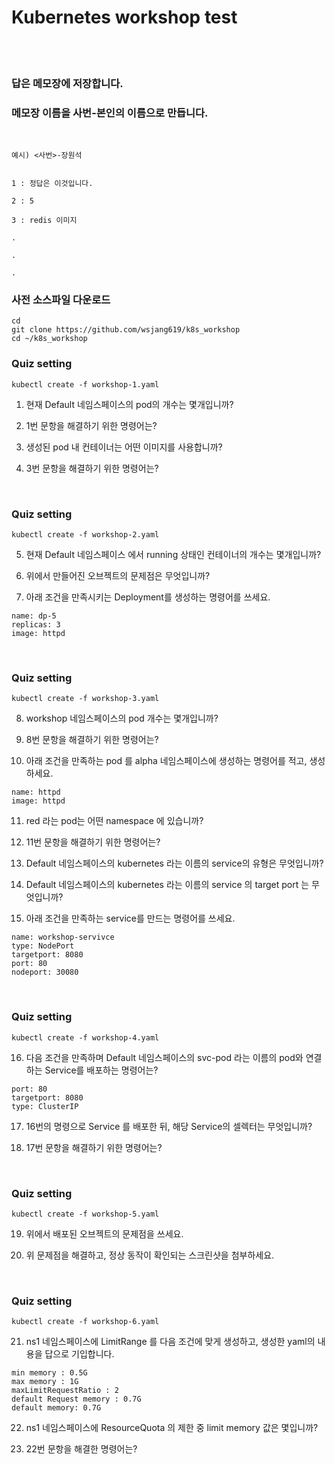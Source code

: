 # Kubernetes workshop test  
<br/>
<br/>

### 답은 메모장에 저장합니다.

### 메모장 이름을 사번-본인의 이름으로 만듭니다.


<br/>

```
예시) <사번>-장원석


1 : 정답은 이것입니다.

2 : 5

3 : redis 이미지

.

.

.

```


### 사전 소스파일 다운로드
```
cd
git clone https://github.com/wsjang619/k8s_workshop
cd ~/k8s_workshop
```

### Quiz setting
```
kubectl create -f workshop-1.yaml
```

1. 현재 Default 네임스페이스의 pod의 개수는 몇개입니까?


2. 1번 문항을 해결하기 위한 명령어는?


3. 생성된 pod 내 컨테이너는 어떤 이미지를 사용합니까?


4. 3번 문항을 해결하기 위한 명령어는?


<br/>

### Quiz setting
```
kubectl create -f workshop-2.yaml
```

5. 현재 Default 네임스페이스 에서 running 상태인 컨테이너의 개수는 몇개입니까?

6. 위에서 만들어진 오브젝트의 문제점은 무엇입니까?

7. 아래 조건을 만족시키는 Deployment를 생성하는 명령어를 쓰세요.

```
name: dp-5
replicas: 3
image: httpd
```

<br/>

### Quiz setting
```
kubectl create -f workshop-3.yaml
```

8. workshop 네임스페이스의 pod 개수는 몇개입니까?

9. 8번 문항을 해결하기 위한 명령어는?

10. 아래 조건을 만족하는 pod 를 alpha 네임스페이스에 생성하는 명령어를 적고, 생성하세요.

```
name: httpd
image: httpd
```

11. red 라는 pod는 어떤 namespace 에 있습니까?

12. 11번 문항을 해결하기 위한 명령어는?

13. Default 네임스페이스의 kubernetes 라는 이름의 service의 유형은 무엇입니까?

14. Default 네임스페이스의 kubernetes 라는 이름의 service 의 target port 는 무엇입니까?

15. 아래 조건을 만족하는 service를 만드는 명령어를 쓰세요.

```
name: workshop-servivce
type: NodePort
targetport: 8080
port: 80
nodeport: 30080
```

<br/>

### Quiz setting
```
kubectl create -f workshop-4.yaml
```


16. 다음 조건을 만족하며 Default 네임스페이스의 svc-pod 라는 이름의 pod와 연결하는 Service를 배포하는 명령어는?
```
port: 80
targetport: 8080
type: ClusterIP
```

17. 16번의 명령으로 Service 를 배포한 뒤, 해당 Service의 셀렉터는 무엇입니까?


18. 17번 문항을 해결하기 위한 명령어는?

<br/>

### Quiz setting
```
kubectl create -f workshop-5.yaml
```

19. 위에서 배포된 오브젝트의 문제점을 쓰세요.

20. 위 문제점을 해결하고, 정상 동작이 확인되는 스크린샷을 첨부하세요.

<br/>

### Quiz setting
```
kubectl create -f workshop-6.yaml
```

21. ns1 네임스페이스에 LimitRange 를 다음 조건에 맞게 생성하고, 생성한 yaml의 내용을 답으로 기입합니다.
```
min memory : 0.5G
max memory : 1G
maxLimitRequestRatio : 2
default Request memory : 0.7G
default memory: 0.7G
```

22. ns1 네임스페이스에 ResourceQuota 의 제한 중 limit memory 값은 몇입니까?


23. 22번 문항을 해결한 명령어는?
